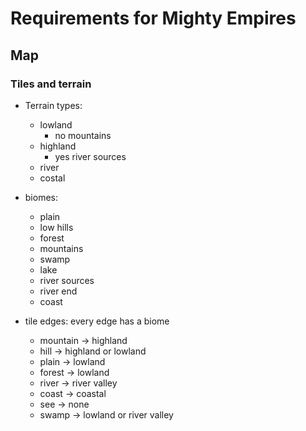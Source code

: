 # Requirements for Mighty Empires

## Map

### Tiles and terrain

- Terrain types: 
  - lowland
    - no mountains
  - highland
    - yes river sources
  - river
  - costal

- biomes:
  - plain
  - low hills
  - forest
  - mountains
  - swamp
  - lake
  - river sources
  - river end
  - coast

- tile edges: every edge has a biome
  - mountain -> highland
  - hill -> highland or lowland
  - plain -> lowland
  - forest -> lowland
  - river -> river valley
  - coast -> coastal
  - see -> none
  - swamp -> lowland or river valley
